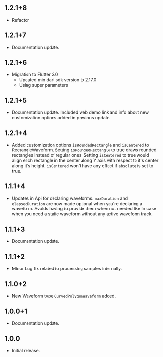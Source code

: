 ## 1.2.1+8

* Refactor
## 1.2.1+7

* Documentation update.
## 1.2.1+6

* Migration to Flutter 3.0
  * Updated min dart sdk version to 2.17.0
  * Using super parameters
## 1.2.1+5

* Documentation update. Included web demo link and info about new customization options added in previous update.
## 1.2.1+4

* Added customization options `isRoundedRectangle` and `isCentered` to RectangleWaveform. Setting `isRoundedRectangle` to true draws rounded rectangles instead of regular ones. Setting `isCentered` to true would align each rectangle in the center along Y axis with respect to it's center along it's height. `isCentered` won't have any effect if `absolute` is set to true.
## 1.1.1+4

* Updates in Api for declaring waveforms. `maxDuration` and `elapsedDuration` are now made optional when you're declaring a waveform. Avoids having to provide them when not needed like in case when you need a static waveform without any active waveform track.
## 1.1.1+3

* Documentation update.
## 1.1.1+2

* Minor bug fix related to processing samples internally.
## 1.1.0+2

* New Waveform type `CurvedPolygonWaveform` added.
## 1.0.0+1

* Documentation update.
## 1.0.0

* Initial release.
